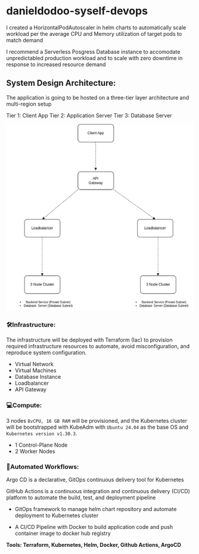 # danieldodoo-syself-devops

I created a HorizontalPodAutoscaler in helm charts to automatically scale workload per the average CPU and Memory utilization of target pods to match demand  

I recommend a Serverless Posgress Database instance to accomodate unpredictabled production workload and to scale with zero downtime in response to increased resource demand


## System Design Architecture:
The application is going to be hosted on a three-tier layer architecture and multi-region setup

Tier 1:  Client App
Tier 2:  Application Server
Tier 3:  Database Server

![System Design Architecture](image.jpg)

### 🛠️Infrastructure: 
The infrastructure will be deployed with Terraform (Iac) to provision required infrastructure resources to automate, avoid misconfiguration, and reproduce system configuration. 

- Virtual Network
- Virtual Machines
- Database Instance
- Loadbalancer
- API Gateway


### 💻Compute: 
3 nodes `8vCPU, 16 GB RAM`  will be provisioned, and the Kubernetes cluster will be bootstrapped with KubeAdm with `Ubuntu 24.04` as the base OS and `Kubernetes version v1.30.3`. 

- 1 Control-Plane Node
- 2 Worker Nodes


### 🚀Automated Workflows:
Argo CD is a declarative, GitOps continuous delivery tool for Kubernetes

GitHub Actions is a continuous integration and continuous delivery (CI/CD) platform to automate the build, test, and deployment pipeline

- GitOps framework to manage helm chart repository and automate deployment to Kubernetes cluster 

- A CI/CD Pipeline with Docker to build application code and push container image to docker hub registry


**Tools: Terraform, Kubernetes, Helm, Docker, Github Actions, ArgoCD**
